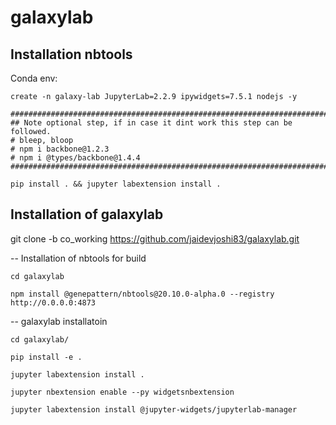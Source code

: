 
# galaxylab


## Installation nbtools

Conda env:

```
create -n galaxy-lab JupyterLab=2.2.9 ipywidgets=7.5.1 nodejs -y

########################################################################
## Note optional step, if in case it dint work this step can be followed. 
# bleep, bloop
# npm i backbone@1.2.3
# npm i @types/backbone@1.4.4
########################################################################

pip install . && jupyter labextension install .

```

## Installation of galaxylab

git clone -b co_working https://github.com/jaidevjoshi83/galaxylab.git

-- Installation of nbtools for build 

    cd galaxylab

    npm install @genepattern/nbtools@20.10.0-alpha.0 --registry http://0.0.0.0:4873

-- galaxylab installatoin

    cd galaxylab/

    pip install -e .

    jupyter labextension install .

    jupyter nbextension enable --py widgetsnbextension

    jupyter labextension install @jupyter-widgets/jupyterlab-manager
  
  

